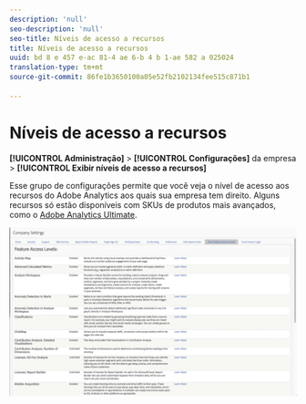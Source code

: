 ```yaml
---
description: 'null'
seo-description: 'null'
seo-title: Níveis de acesso a recursos
title: Níveis de acesso a recursos
uuid: bd 8 e 457 e-ac 81-4 ae 6-b 4 b 1-ae 582 a 025024
translation-type: tm+mt
source-git-commit: 86fe1b3650100a05e52fb2102134fee515c871b1

---
```



# Níveis de acesso a recursos

**[!UICONTROL Administração]** &gt; **[!UICONTROL Configurações]** da empresa &gt; **[!UICONTROL Exibir níveis de acesso a recursos]**

Esse grupo de configurações permite que você veja o nível de acesso aos recursos do Adobe Analytics aos quais sua empresa tem direito. Alguns recursos só estão disponíveis com SKUs de produtos mais avançados, como o [Adobe Analytics Ultimate](https://www.adobe.com/data-analytics-cloud/analytics/ultimate.html).

![](assets/feature-access-levels.png)

